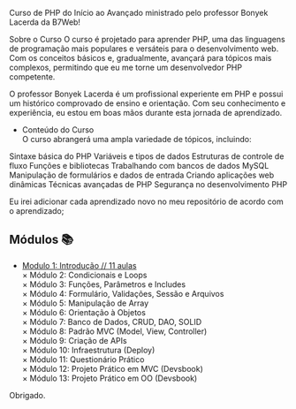 Curso de PHP do Início ao Avançado ministrado pelo professor Bonyek Lacerda da B7Web!

Sobre o Curso
O curso é projetado para aprender PHP, uma das linguagens de programação mais populares e versáteis para o desenvolvimento web. Com os conceitos básicos e, gradualmente, avançará para tópicos mais complexos, permitindo que eu me torne um desenvolvedor PHP competente.

O professor Bonyek Lacerda é um profissional experiente em PHP e possui um histórico comprovado de ensino e orientação. Com seu conhecimento e experiência, eu estou em boas mãos durante esta jornada de aprendizado.

 - Conteúdo do Curso </br>
O curso abrangerá uma ampla variedade de tópicos, incluindo:

Sintaxe básica do PHP
Variáveis e tipos de dados
Estruturas de controle de fluxo
Funções e bibliotecas
Trabalhando com bancos de dados MySQL
Manipulação de formulários e dados de entrada
Criando aplicações web dinâmicas
Técnicas avançadas de PHP
Segurança no desenvolvimento PHP

Eu irei adicionar cada aprendizado novo no meu repositório de acordo com o aprendizado;

## Módulos :books:
- [Modulo 1: Introdução // 11 aulas ](https://github.com/Jamersonbmelo/Curso_Php/tree/da6e018ea9d336dad89cb5a28407370b62e41d26/Modulo_01/) <br/>
× Módulo 2: Condicionais e Loops <br/>
× Módulo 3: Funções, Parâmetros e Includes <br/>
× Módulo 4: Formulário, Validações, Sessão e Arquivos <br/>
× Módulo 5: Manipulação de Array <br/>
× Módulo 6: Orientação à Objetos <br/>
× Módulo 7: Banco de Dados, CRUD, DAO, SOLID <br/>
× Módulo 8: Padrão MVC (Model, View, Controller) <br/>
× Módulo 9: Criação de APIs <br/>
× Módulo 10: Infraestrutura (Deploy) <br/>
× Módulo 11: Questionário Prático <br/>
× Módulo 12: Projeto Prático em MVC (Devsbook) <br/>
× Módulo 13: Projeto Prático em OO (Devsbook) <br/>

Obrigado.

